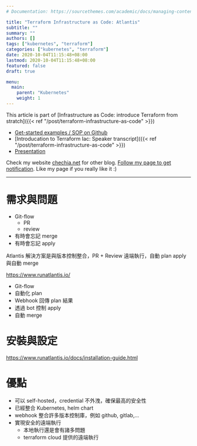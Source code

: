 ```yaml
---
# Documentation: https://sourcethemes.com/academic/docs/managing-content/

title: "Terraform Infrastructure as Code: Atlantis"
subtitle: ""
summary: ""
authors: []
tags: ["kubernetes", "terraform"]
categories: ["kubernetes", "terraform"]
date: 2020-10-04T11:15:48+08:00
lastmod: 2020-10-04T11:15:48+08:00
featured: false
draft: true

menu:
  main:
    parent: "Kubernetes"
    weight: 1
---
```


This article is part of [Infrastructure as Code: introduce Terraform from stratch]({{< ref "/post/terraform-infrastructure-as-code" >}})
- [Get-started examples / SOP on Github](https://github.com/chechiachang/terraform-playground)
- [Introducation to Terraform Iac: Speaker transcript]({{< ref "/post/terraform-infrastructure-as-code" >}})
- [Presentation](https://slides.com/chechiachang/terraform-introduction/edit)

Check my website [chechia.net](https://chechia.net) for other blog. [Follow my page to get notification](https://www.facebook.com/engineer.from.scratch). Like my page if you really like it :)

---

# 需求與問題

- Git-flow
  - PR
  - review
- 有時會忘記 merge
- 有時會忘記 apply

Atlantis 解決方案是與版本控制整合，PR + Review
遠端執行，自動 plan apply 與自動 merge

https://www.runatlantis.io/

- Git-flow
- 自動化 plan
- Webhook 回傳 plan 結果
- 透過 bot 控制 apply
- 自動 merge

# 安裝與設定

https://www.runatlantis.io/docs/installation-guide.html

# 優點

- 可以 self-hosted，credential 不外洩，確保最高的安全性
- 已經整合 Kubernetes, helm chart
- webhook 整合許多版本控制庫，例如 github, gitlab,...
- 實現安全的遠端執行
  - 本地執行還是會有諸多問題
  - terraform cloud 提供的遠端執行
